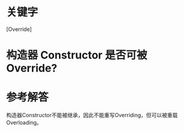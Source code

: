 # 关键字

\[Override\]

# 构造器 Constructor 是否可被 Override?

# 参考解答

构造器Constructor不能被继承，因此不能重写Overriding，但可以被重载  
Overloading。

